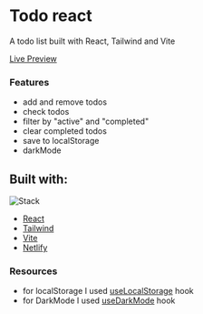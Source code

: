 # Todo react

A todo list built with React, Tailwind and Vite

[Live Preview](https://todo-vs.netlify.app)

### Features

- add and remove todos
- check todos
- filter by "active" and "completed"
- clear completed todos
- save to localStorage
- darkMode

## Built with:

![Stack](https://skills.thijs.gg/icons?i=react,tailwind,vite,netlify)

- [React](https://reactjs.org/)
- [Tailwind](https://tailwindcss.com/)
- [Vite](https://vitejs.dev/)
- [Netlify](https://www.netlify.com/)

### Resources

- for localStorage I used [useLocalStorage](https://usehooks.com/useLocalStorage/) hook
- for DarkMode I used [useDarkMode](https://omerduraker.medium.com/dark-and-light-mode-using-react-tailwind-css-58bb8f988080) hook
